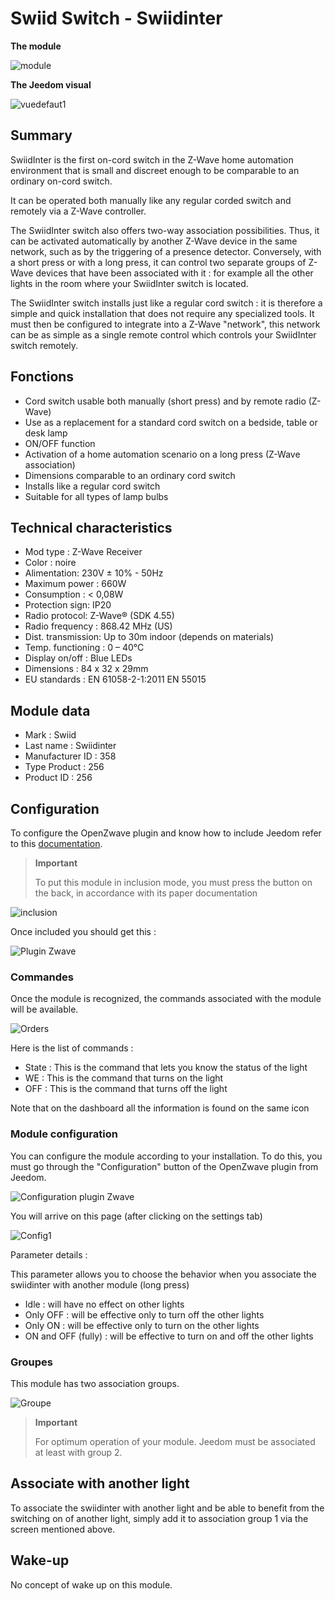 # Swiid Switch - Swiidinter

**The module**

![module](images/swiid.inter/module.jpg)

**The Jeedom visual**

![vuedefaut1](images/swiid.inter/vuedefaut1.jpg)

## Summary

SwiidInter is the first on-cord switch in the Z-Wave home automation environment that is small and discreet enough to be comparable to an ordinary on-cord switch.

It can be operated both manually like any regular corded switch and remotely via a Z-Wave controller.

The SwiidInter switch also offers two-way association possibilities. Thus, it can be activated automatically by another Z-Wave device in the same network, such as by the triggering of a presence detector. Conversely, with a short press or with a long press, it can control two separate groups of Z-Wave devices that have been associated with it : for example all the other lights in the room where your SwiidInter switch is located.

The SwiidInter switch installs just like a regular cord switch : it is therefore a simple and quick installation that does not require any specialized tools. It must then be configured to integrate into a Z-Wave "network", this network can be as simple as a single remote control which controls your SwiidInter switch remotely.

## Fonctions

-   Cord switch usable both manually (short press) and by remote radio (Z-Wave)
-   Use as a replacement for a standard cord switch on a bedside, table or desk lamp
-   ON/OFF function
-   Activation of a home automation scenario on a long press (Z-Wave association)
-   Dimensions comparable to an ordinary cord switch
-   Installs like a regular cord switch
-   Suitable for all types of lamp bulbs

## Technical characteristics

-   Mod type : Z-Wave Receiver
-   Color : noire
-   Alimentation: 230V ± 10% - 50Hz
-   Maximum power : 660W
-   Consumption : &lt; 0,08W
-   Protection sign: IP20
-   Radio protocol: Z-Wave® (SDK 4.55)
-   Radio frequency : 868.42 MHz (US)
-   Dist. transmission: Up to 30m indoor (depends on materials)
-   Temp. functioning : 0 – 40°C
-   Display on/off : Blue LEDs
-   Dimensions : 84 x 32 x 29mm
-   EU standards : EN 61058-2-1:2011 EN 55015

## Module data

-   Mark : Swiid
-   Last name : Swiidinter
-   Manufacturer ID : 358
-   Type Product : 256
-   Product ID : 256

## Configuration

To configure the OpenZwave plugin and know how to include Jeedom refer to this [documentation](https://doc.jeedom.com/en_US/plugins/automation%20protocol/openzwave/).

> **Important**
>
> To put this module in inclusion mode, you must press the button on the back, in accordance with its paper documentation

![inclusion](images/swiid.inter/inclusion.jpg)

Once included you should get this :

![Plugin Zwave](images/swiid.inter/information.jpg)

### Commandes

Once the module is recognized, the commands associated with the module will be available.

![Orders](images/swiid.inter/commandes.jpg)

Here is the list of commands :

-   State : This is the command that lets you know the status of the light
-   WE : This is the command that turns on the light
-   OFF : This is the command that turns off the light

Note that on the dashboard all the information is found on the same icon

### Module configuration

You can configure the module according to your installation. To do this, you must go through the "Configuration" button of the OpenZwave plugin from Jeedom.

![Configuration plugin Zwave](images/plugin/bouton_configuration.jpg)

You will arrive on this page (after clicking on the settings tab)

![Config1](images/swiid.inter/config1.jpg)

Parameter details :

This parameter allows you to choose the behavior when you associate the swiidinter with another module (long press)

-   Idle : will have no effect on other lights
-   Only OFF : will be effective only to turn off the other lights
-   Only ON : will be effective only to turn on the other lights
-   ON and OFF (fully) : will be effective to turn on and off the other lights

### Groupes

This module has two association groups.

![Groupe](images/swiid.inter/groupe.jpg)

> **Important**
>
> For optimum operation of your module. Jeedom must be associated at least with group 2.

## Associate with another light

To associate the swiidinter with another light and be able to benefit from the switching on of another light, simply add it to association group 1 via the screen mentioned above.

## Wake-up

No concept of wake up on this module.
